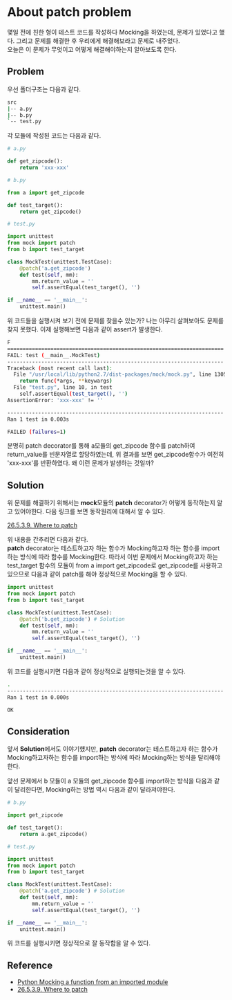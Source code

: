 # About patch problem

몇일 전에 친한 형이 테스트 코드를 작성하다 Mocking을 하였는데, 문제가 있었다고 했다. 그리고 문제를 해결한 후 우리에게 해결해보라고 문제로 내주었다.   
오늘은 이 문제가 무엇이고 어떻게 해결해야하는지 알아보도록 한다. 

## Problem

우선 폴더구조는 다음과 같다. 

```sh
src
|-- a.py
|-- b.py
`-- test.py
```

각 모듈에 작성된 코드는 다음과 같다. 

```python
# a.py

def get_zipcode():
    return 'xxx-xxx'
```
```python
# b.py

from a import get_zipcode

def test_target():
    return get_zipcode()
```
```python
# test.py

import unittest
from mock import patch
from b import test_target

class MockTest(unittest.TestCase):
    @patch('a.get_zipcode') 
    def test(self, mm):
        mm.return_value = ''        
        self.assertEqual(test_target(), '') 

if __name__ == '__main__':
    unittest.main()
```

위 코드들을 실행시켜 보기 전에 문제를 찾을수 있는가? 나는 아무리 살펴보아도 문제를 찾지 못했다. 
이제 실행해보면 다음과 같이 assert가 발생한다. 

```sh
F
======================================================================
FAIL: test (__main__.MockTest)
----------------------------------------------------------------------
Traceback (most recent call last):
  File "/usr/local/lib/python2.7/dist-packages/mock/mock.py", line 1305, in patched
    return func(*args, **keywargs)
  File "test.py", line 10, in test
    self.assertEqual(test_target(), '')
AssertionError: 'xxx-xxx' != ''

----------------------------------------------------------------------
Ran 1 test in 0.003s

FAILED (failures=1)
```

분명히 patch decorator를 통해 a모듈의 get_zipcode 함수를 patch하여 return_value를 빈문자열로 할당하였는데, 위 결과를 보면 get_zipcode함수가 여전히 'xxx-xxx'를 반환하였다. 왜 이런 문제가 발생하는 것일까? 

## Solution

위 문제를 해결하기 위해서는 **mock**모듈의 **patch** decorator가 어떻게 동작하는지 알고 있어야한다. 다음 링크를 보면 동작원리에 대해서 알 수 있다. 

[26.5.3.9. Where to patch](https://docs.python.org/3/library/unittest.mock.html#where-to-patch)

위 내용을 간추리면 다음과 같다.  
**patch** decorator는 테스트하고자 하는 함수가 Mocking하고자 하는 함수를 import하는 방식에 따라 함수를 Mocking한다.
따라서 이번 문제에서 Mocking하고자 하는 test_target 함수의 모듈이 from a import get_zipcode로 get_zipcode를 사용하고 있으므로 다음과 같이 patch를 해야 정상적으로 Mocking을 할 수 있다. 

```python
import unittest
from mock import patch
from b import test_target

class MockTest(unittest.TestCase):
    @patch('b.get_zipcode') # Solution
    def test(self, mm):
        mm.return_value = ''        
        self.assertEqual(test_target(), '') 

if __name__ == '__main__':
    unittest.main()
````

위 코드를 실행시키면 다음과 같이 정상적으로 실행되는것을 알 수 있다. 

```sh
.
----------------------------------------------------------------------
Ran 1 test in 0.000s

OK
```

## Consideration

앞서 **Solution**에서도 이야기헀지만, **patch** decorator는 테스트하고자 하는 함수가 Mocking하고자하는 함수를 import하는 방식에 따라 Mocking하는 방식을 달리해야한다. 

앞선 문제에서 b 모듈이 a 모듈의 get_zipcode 함수를 import하는 방식을 다음과 같이 달리한다면, Mocking하는 방법 역시 다음과 같이 달라져야한다. 

```python
# b.py

import get_zipcode

def test_target():
    return a.get_zipcode() 
```
```python
# test.py

import unittest
from mock import patch
from b import test_target

class MockTest(unittest.TestCase):
    @patch('a.get_zipcode') # Solution
    def test(self, mm):
        mm.return_value = ''        
        self.assertEqual(test_target(), '') 

if __name__ == '__main__':
    unittest.main()
```

위 코드를 실행시키면 정상적으로 잘 동작함을 알 수 있다. 

## Reference

* [Python Mocking a function from an imported module](https://stackoverflow.com/questions/16134281/python-mocking-a-function-from-an-imported-module)
* [26.5.3.9. Where to patch](https://docs.python.org/3/library/unittest.mock.html#where-to-patch)